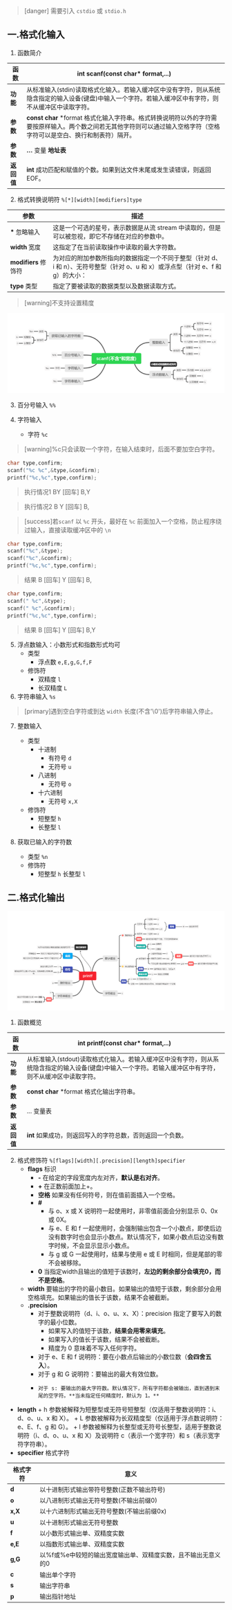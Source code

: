 >[danger] 需要引入 `cstdio` 或 `stdio.h`

## 一.格式化输入
1.	函数简介

|  函数     | **int** scanf(**const char\*** format,...)                   |
|  ---------- | ------------------------------------------------------------ |
|  **功能**   | 从标准输入(stdin)读取格式化输入。若输入缓冲区中没有字符，则从系统隐含指定的输入设备(键盘)中输入一个字符。若输入缓冲区中有字符，则不从缓冲区中读取字符。 |
|  **参数**   | **const char** *format  格式化输入字符串。格式转换说明符以外的字符需要按原样输入。两个数之间若无其他字符则可以通过输入空格字符（空格字符可以是空白、换行和制表符）隔开。 |
|  **参数** | **…**  变量 **地址表**                                            |
|  **返回值** | **int** 成功匹配和赋值的个数。如果到达文件末尾或发生读错误，则返回 EOF。                  |

2.	格式转换说明符 `%[*][width][modifiers]type`

|  **参数**      | **描述**                                                     |
|  ------------- | ------------------------------------------------------------ |
| **\***   忽略输入 | 这是一个可选的星号，表示数据是从流 stream 中读取的，但是可以被忽视，即它不存储在对应的参数中。 |
| **width** 宽度  | 这指定了在当前读取操作中读取的最大字符数。                   |
| **modifiers** 修饰符| 为对应的附加参数所指向的数据指定一个不同于整型（针对 d、i 和 n）、无符号整型（针对 o、u 和 x）或浮点型（针对 e、f 和 g）的大小： |
|  **type** 类型|指定了要被读取的数据类型以及数据读取方式。|

>[warning]不支持设置精度

![](../../../images/scanf.png)

3.	百分号输入	`%%`

4.	字符输入
	+	字符 	`%c`
	
>[warning]%c只会读取一个字符，在输入结束时，后面不要加空白字符。
```c++
char type,confirm;
scanf("%c %c",&type,&confirm);
printf("%c,%c",type,confirm);
```

>执行情况1
>BY [回车]
>B,Y

>执行情况2
>B Y [回车]
>B, 


>[success]若`scanf` 以 `%c` 开头，最好在 `%c` 前面加入一个空格，防止程序绕过输入，直接读取缓冲区中的 `\n`
```c++
char type,confirm;
scanf("%c",&type);
scanf("%c",&confirm);
printf("%c,%c",type,confirm);
```
>结果
>B [回车]
>Y [回车]
>B,
>

```c++
char type,confirm;
scanf(" %c",&type);
scanf(" %c",&confirm);
printf("%c,%c",type,confirm);
```
>结果
>B [回车]
>Y [回车]
>B,Y


5.	浮点数输入：小数形式和指数形式均可
	+	类型
		+	浮点数 	`e,E,g,G,f,F`
	+	修饰符
		+	双精度 	`l`
		+	长双精度 	`L`
6.	字符串输入	`%s`
	
>[primary]遇到空白字符或到达 `width` 长度(不含'\0')后字符串输入停止。

7.	整数输入
	+	类型
		+	十进制
			+	有符号	`d`
			+	无符号	`u`
		+	八进制
			+	无符号 `o`
		+	十六进制
			+	无符号	`x,X`
	+	修饰符
		+	短整型	`h`
		+	长整型	`l`

8.	获取已输入的字符数
	+	类型	`%n`
	+	修饰符
		+	短整型	`h`
		长整型	`l`


## 二.格式化输出

![](../../../images/printf.png)

1.	函数概览

| **函数**   | **int** printf(**const char\*** format,...)                  |
| ---------- | ------------------------------------------------------------ |
| **功能**   | 从标准输入(stdout)读取格式化输入。若输入缓冲区中没有字符，则从系统隐含指定的输入设备(键盘)中输入一个字符。若输入缓冲区中有字符，则不从缓冲区中读取字符。 |
| **参数**   | **const char** *format   格式化输出字符串。                  |
| **参数**   | ... 变量表                                                   |
| **返回值** | **int**  如果成功，则返回写入的字符总数，否则返回一个负数。  |

2.	格式修饰符 `%[flags][width][.precision][length]specifier`
	+	**flags** 标识
		+	**-** 在给定的字段宽度内左对齐，**默认是右对齐**。
		+	**+** 在正数前面加上+。 
		+	**空格** 如果没有任何符号，则在值前面插入一个空格。
		+	**#** 
			+	与 o、x 或 X 说明符一起使用时，非零值前面会分别显示 0、0x 或 0X。  
			+	与 e、E 和 f 一起使用时，会强制输出包含一个小数点，即使后边没有数字时也会显示小数点。默认情况下，如果小数点后边没有数字时候，不会显示显示小数点。  
			+	与 g 或 G 一起使用时，结果与使用  e 或 E 时相同，但是尾部的零不会被移除。
		+	**0** 当指定width且输出的值短于该数时，**左边的剩余部分会填充0，而不是空格**。
	+	**width** 要输出的字符的最小数目。如果输出的值短于该数，剩余部分会用空格填充。如果输出的值长于该数，结果不会被截断。
	+	**.precision** 
		+	对于整数说明符（d、i、o、u、x、X）：precision 指定了要写入的数字的最小位数。
			+	如果写入的值短于该数，**结果会用零来填充**。
			+	如果写入的值长于该数，结果不会被截断。
			+	精度为 0 意味着不写入任何字符。
		+	对于 e、E 和 f 说明符：要在小数点后输出的小数位数（**会四舍五入**）。 
		+	 对于 g 和 G 说明符：要输出的最大有效位数。 
		+	  对于 s: 要输出的最大字符数。默认情况下，所有字符都会被输出，直到遇到末尾的空字符。**当未指定任何精度时，默认为 1。**
+	**length** 
		+	h     参数被解释为短整型或无符号短整型（仅适用于整数说明符：i、d、o、u、x 和 X）。 
		+	L     参数被解释为长双精度型（仅适用于浮点数说明符：e、E、f、g 和 G）。
		+	l	  参数被解释为长整型或无符号长整型，适用于整数说明符（i、d、o、u、x 和 X）及说明符 c（表示一个宽字符）和 s（表示宽字符字符串）。
+	**specifier** 格式字符

|  **格式字符** | **意义**                                                     |
|  ------------ | ------------------------------------------------------------ |
|  **d**        | 以十进制形式输出带符号整数(正数不输出符号)                   |
|  **o**        | 以八进制形式输出无符号整数(不输出前缀0)                      |
|  **x,X**      | 以十六进制形式输出无符号整数(不输出前缀0x)                   |
|  **u**        | 以十进制形式输出无符号整数                                   |
|  **f**        | 以小数形式输出单、双精度实数                                 |
|  **e,E**      | 以指数形式输出单、双精度实数                                 |
|  **g,G**      | 以%f或%e中较短的输出宽度输出单、双精度实数，且不输出无意义的0 |
|  **c**        | 输出单个字符                                                 |
|  **s**        | 输出字符串                                                   |
|  **p**        | 输出指针地址                                                 |

